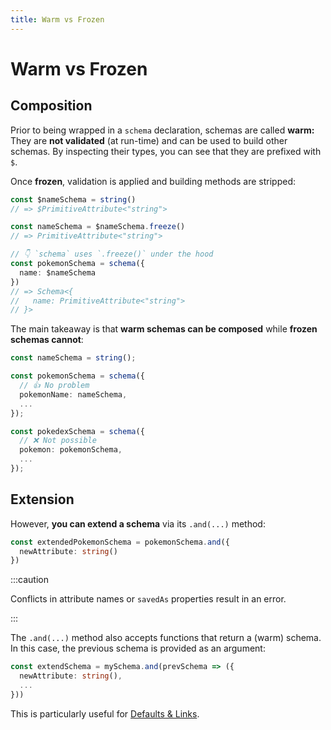 ```yaml
---
title: Warm vs Frozen
---
```


# Warm vs Frozen

## Composition

Prior to being wrapped in a `schema` declaration, schemas are called **warm:** They are **not validated** (at run-time) and can be used to build other schemas. By inspecting their types, you can see that they are prefixed with `$`.

Once **frozen**, validation is applied and building methods are stripped:

```ts
const $nameSchema = string()
// => $PrimitiveAttribute<"string">

const nameSchema = $nameSchema.freeze()
// => PrimitiveAttribute<"string">

// 👇 `schema` uses `.freeze()` under the hood
const pokemonSchema = schema({
  name: $nameSchema
})
// => Schema<{
//   name: PrimitiveAttribute<"string">
// }>
```

The main takeaway is that **warm schemas can be composed** while **frozen schemas cannot**:

```ts
const nameSchema = string();

const pokemonSchema = schema({
  // 👍 No problem
  pokemonName: nameSchema,
  ...
});

const pokedexSchema = schema({
  // ❌ Not possible
  pokemon: pokemonSchema,
  ...
});
```

## Extension

However, **you can extend a schema** via its `.and(...)` method:

```ts
const extendedPokemonSchema = pokemonSchema.and({
  newAttribute: string()
})
```

<!-- NOTE: 'caution' became 'warning' in docusaurus v3 -->

:::caution

Conflicts in attribute names or `savedAs` properties result in an error.

:::

The `.and(...)` method also accepts functions that return a (warm) schema. In this case, the previous schema is provided as an argument:

```ts
const extendSchema = mySchema.and(prevSchema => ({
  newAttribute: string(),
  ...
}))
```

This is particularly useful for [Defaults & Links](../3-defaults-and-links/index.md).
